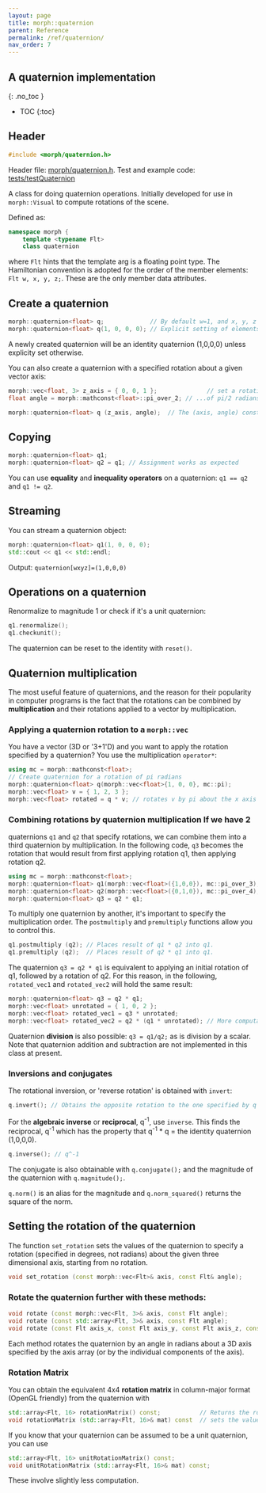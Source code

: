 ```yaml
---
layout: page
title: morph::quaternion
parent: Reference
permalink: /ref/quaternion/
nav_order: 7
---
```

## A quaternion implementation
{: .no_toc }

- TOC
{:toc}

## Header

```c++
#include <morph/quaternion.h>
```
Header file: [morph/quaternion.h](https://github.com/ABRG-Models/morphologica/blob/main/morph/quaternion.h). Test and example code:  [tests/testQuaternion](https://github.com/ABRG-Models/morphologica/blob/main/tests/testQuaternion.cpp)

A class for doing quaternion operations. Initially developed for use in `morph::Visual` to compute rotations of the scene.

Defined as:
```c++
namespace morph {
    template <typename Flt>
    class quaternion
```
where `Flt` hints that the template arg is a floating point type. The Hamiltonian convention is adopted for the order of the member elements: `Flt w, x, y, z;`. These are the only member data attributes.



## Create a quaternion

```c++
morph::quaternion<float> q;             // By default w=1, and x, y, z = 0;
morph::quaternion<float> q(1, 0, 0, 0); // Explicit setting of elements
```
A newly created quaternion will be an identity quaternion (1,0,0,0) unless explicity set otherwise.

You can also create a quaternion with a specified rotation about a given vector axis:
```c++
morph::vec<float, 3> z_axis = { 0, 0, 1 };              // set a rotation about the z axis...
float angle = morph::mathconst<float>::pi_over_2; // ...of pi/2 radians

morph::quaternion<float> q (z_axis, angle);  // The (axis, angle) constructor
```


## Copying
```c++
morph::quaternion<float> q1;
morph::quaternion<float> q2 = q1; // Assignment works as expected
```

You can use **equality** and **inequality operators** on a quaternion: `q1 == q2` and `q1 != q2`.

## Streaming

You can stream a quaternion object:
```c++
morph::quaternion<float> q1(1, 0, 0, 0);
std::cout << q1 << std::endl;
```
Output: `quaternion[wxyz]=(1,0,0,0)`

## Operations on a quaternion

Renormalize to magnitude 1 or check if it's a unit quaternion:

```c++
q1.renormalize();
q1.checkunit();
```
The quaternion can be reset to the identity with `reset()`.

## Quaternion multiplication

The most useful feature of quaternions, and the reason for their popularity in computer programs is the fact that the rotations can be combined by **multiplication** and their rotations applied to a vector by multiplication.

### Applying a quaternion rotation to a `morph::vec`

You have a vector (3D or '3+1'D) and you want to apply the rotation specified by a quaternion? You use the multiplication `operator*`:

```c++
using mc = morph::mathconst<float>;
// Create quaternion for a rotation of pi radians
morph::quaternion<float> q(morph::vec<float>{1, 0, 0}, mc::pi);
morph::vec<float> v = { 1, 2, 3 };
morph::vec<float> rotated = q * v; // rotates v by pi about the x axis
```

### Combining rotations by quaternion multiplication If we have 2
quaternions `q1` and `q2` that specify rotations, we can combine them
into a third quaternion by multiplication. In the following code, `q3`
becomes the rotation that would result from first applying rotation
q1, then applying rotation q2.

```c++
using mc = morph::mathconst<float>;
morph::quaternion<float> q1(morph::vec<float>({1,0,0}), mc::pi_over_3);
morph::quaternion<float> q2(morph::vec<float>({0,1,0}), mc::pi_over_4);
morph::quaternion<float> q3 = q2 * q1;
```

To multiply one quaternion by another, it's important to specify the
multiplication order. The `postmultiply` and `premultiply` functions
allow you to control this.

```c++
q1.postmultiply (q2); // Places result of q1 * q2 into q1.
q1.premultiply (q2);  // Places result of q2 * q1 into q1.
```

The quaternion `q3 = q2 * q1` is equivalent to applying an initial rotation of q1, followed by a rotation of q2. For this reason, in the following, `rotated_vec1` and `rotated_vec2` will hold the same result:

```c++
morph::quaternion<float> q3 = q2 * q1;
morph::vec<float> unrotated = { 1, 0, 2 };
morph::vec<float> rotated_vec1 = q3 * unrotated;
morph::vec<float> rotated_vec2 = q2 * (q1 * unrotated); // More computation required
```

Quaternion **division** is also possible: `q3 = q1/q2;` as is division by a scalar. Note that quaternion addition and subtraction are not implemented in this class at present.

### Inversions and conjugates

The rotational inversion, or 'reverse rotation' is obtained with `invert`:
```c++
q.invert(); // Obtains the opposite rotation to the one specified by q
```
For the **algebraic inverse** or **reciprocal**, q<sup>-1</sup>, use `inverse`. This finds the reciprocal, q<sup>-1</sup> which has the property that q<sup>-1</sup> * q = the identity quaternion (1,0,0,0).

```c++
q.inverse(); // q^-1
```
The conjugate is also obtainable with `q.conjugate();` and the magnitude of the quaternion with `q.magnitude();`.

`q.norm()` is an alias for the magnitude and `q.norm_squared()` returns the square of the norm.

## Setting the rotation of the quaternion

The function `set_rotation` sets the values of the quaternion to specify a rotation
(specified in degrees, not radians) about the given three dimensional
axis, starting from no rotation.

```c++
void set_rotation (const morph::vec<Flt>& axis, const Flt& angle);
```

### Rotate the quaternion further with these methods:

```c++
void rotate (const morph::vec<Flt, 3>& axis, const Flt angle);
void rotate (const std::array<Flt, 3>& axis, const Flt angle);
void rotate (const Flt axis_x, const Flt axis_y, const Flt axis_z, const Flt angle)
```
Each method rotates the quaternion by an angle in radians about a 3D axis specified by the axis array (or by the individual components of the axis).

### Rotation Matrix

You can obtain the equivalent 4x4 **rotation matrix** in column-major format (OpenGL friendly) from the quaternion with
```c++
std::array<Flt, 16> rotationMatrix() const;           // Returns the rotation matrix
void rotationMatrix (std::array<Flt, 16>& mat) const  // sets the values in the passed-in matrix
```
If you know that your quaternion can be assumed to be a unit quaternion, you can use
```c++
std::array<Flt, 16> unitRotationMatrix() const;
void unitRotationMatrix (std::array<Flt, 16>& mat) const;
```
These involve slightly less computation.
